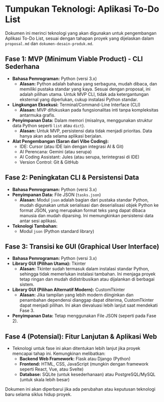# Tumpukan Teknologi: Aplikasi To-Do List

Dokumen ini merinci teknologi yang akan digunakan untuk pengembangan Aplikasi To-Do List, sesuai dengan tahapan proyek yang dijelaskan dalam `proposal.md` dan `dokumen-desain-produk.md`.

## Fase 1: MVP (Minimum Viable Product) - CLI Sederhana

*   **Bahasa Pemrograman:** Python (versi 3.x)
    *   **Alasan:** Python adalah bahasa yang serbaguna, mudah dibaca, dan memiliki pustaka standar yang kaya. Sesuai dengan proposal, ini adalah pilihan utama. Untuk MVP CLI, tidak ada ketergantungan eksternal yang diperlukan, cukup instalasi Python standar.
*   **Lingkungan Eksekusi:** Terminal/Command-Line Interface (CLI)
    *   **Alasan:** MVP difokuskan pada fungsionalitas inti tanpa kompleksitas antarmuka grafis.
*   **Penyimpanan Data:** Dalam memori (misalnya, menggunakan struktur data Python seperti `list` atau `dict`).
    *   **Alasan:** Untuk MVP, persistensi data tidak menjadi prioritas. Data hanya akan ada selama aplikasi berjalan.
*   **Alat Pengembangan (Saran dari Vibe Coding):**
    *   IDE: Cursor (atau IDE lain dengan integrasi AI & Git)
    *   AI Perencana: Gemini (atau serupa)
    *   AI Coding Assistant: Jules (atau serupa, terintegrasi di IDE)
    *   Version Control: Git & GitHub

## Fase 2: Peningkatan CLI & Persistensi Data

*   **Bahasa Pemrograman:** Python (versi 3.x)
*   **Penyimpanan Data:** File JSON (`tasks.json`)
    *   **Alasan:** Modul `json` adalah bagian dari pustaka standar Python, mudah digunakan untuk serialisasi dan deserialisasi objek Python ke format JSON, yang merupakan format teks yang dapat dibaca manusia dan mudah diparsing. Ini memungkinkan persistensi data antar sesi aplikasi.
*   **Teknologi Tambahan:**
    *   Modul `json` (Python standard library)

## Fase 3: Transisi ke GUI (Graphical User Interface)

*   **Bahasa Pemrograman:** Python (versi 3.x)
*   **Library GUI (Pilihan Utama):** Tkinter
    *   **Alasan:** Tkinter sudah termasuk dalam instalasi standar Python, sehingga tidak memerlukan instalasi tambahan. Ini menjaga proyek tetap ringan dan mudah didistribusikan atau dijalankan di berbagai sistem.
*   **Library GUI (Pilihan Alternatif Modern):** CustomTkinter
    *   **Alasan:** Jika tampilan yang lebih modern diinginkan dan penambahan dependensi dianggap dapat diterima, CustomTkinter dapat menjadi pilihan. Ini akan dievaluasi lebih lanjut saat mendekati Fase 3.
*   **Penyimpanan Data:** Tetap menggunakan File JSON (seperti pada Fase 2).

## Fase 4 (Potensial): Fitur Lanjutan & Aplikasi Web

*   Teknologi untuk fase ini akan ditentukan lebih lanjut jika proyek mencapai tahap ini. Kemungkinan melibatkan:
    *   **Backend Web Framework:** Flask atau Django (Python)
    *   **Frontend:** HTML, CSS, JavaScript (mungkin dengan framework seperti React, Vue, atau Svelte)
    *   **Database:** SQLite (untuk kesederhanaan) atau PostgreSQL/MySQL (untuk skala lebih besar)

Dokumen ini akan diperbarui jika ada perubahan atau keputusan teknologi baru selama siklus hidup proyek.
